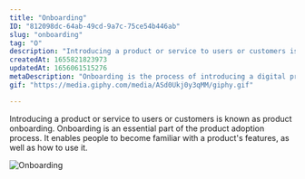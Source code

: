 ```yaml
---
title: "Onboarding"
ID: "812098dc-64ab-49cd-9a7c-75ce54b446ab"
slug: "onboarding"
tag: "O"
description: "Introducing a product or service to users or customers is known as product onboarding. Onboarding is an essential part of the product adoption process. It enables people to become familiar with a product's features, as well as how to use it."
createdAt: 1655821823973
updatedAt: 1656061515276
metaDescription: "Onboarding is the process of introducing a digital product to its users."
gif: "https://media.giphy.com/media/ASd0Ukj0y3qMM/giphy.gif"

---
```

Introducing a product or service to users or customers is known as product onboarding. Onboarding is an essential part of the product adoption process. It enables people to become familiar with a product's features, as well as how to use it.

![Onboarding](https://media.giphy.com/media/ASd0Ukj0y3qMM/giphy.gif)